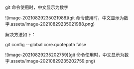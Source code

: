 git 命令使用时，中文显示为数字

![image-20210829235021988](git 命令使用时，中文显示为数字.assets/image-20210829235021988.png)



解决方法如下：  

git config --global core.quotepath false

![image-20210829235202759](git 命令使用时，中文显示为数字.assets/image-20210829235202759.png)

